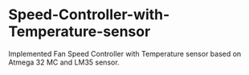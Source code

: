 # Speed-Controller-with-Temperature-sensor
Implemented Fan Speed Controller with Temperature sensor based on Atmega 32 MC and LM35 sensor.

